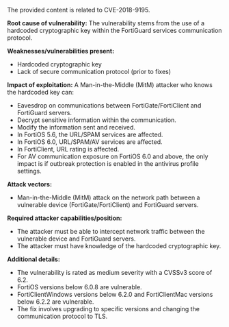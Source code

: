 The provided content is related to CVE-2018-9195.

**Root cause of vulnerability:**
The vulnerability stems from the use of a hardcoded cryptographic key within the FortiGuard services communication protocol.

**Weaknesses/vulnerabilities present:**
- Hardcoded cryptographic key
- Lack of secure communication protocol (prior to fixes)

**Impact of exploitation:**
A Man-in-the-Middle (MitM) attacker who knows the hardcoded key can:
- Eavesdrop on communications between FortiGate/FortiClient and FortiGuard servers.
- Decrypt sensitive information within the communication.
- Modify the information sent and received.
- In FortiOS 5.6, the URL/SPAM services are affected.
- In FortiOS 6.0, URL/SPAM/AV services are affected.
- In FortiClient, URL rating is affected.
- For AV communication exposure on FortiOS 6.0 and above, the only impact is if outbreak protection is enabled in the antivirus profile settings.

**Attack vectors:**
- Man-in-the-Middle (MitM) attack on the network path between a vulnerable device (FortiGate/FortiClient) and FortiGuard servers.

**Required attacker capabilities/position:**
- The attacker must be able to intercept network traffic between the vulnerable device and FortiGuard servers.
- The attacker must have knowledge of the hardcoded cryptographic key.

**Additional details:**
- The vulnerability is rated as medium severity with a CVSSv3 score of 6.2.
- FortiOS versions below 6.0.8 are vulnerable.
- FortiClientWindows versions below 6.2.0 and FortiClientMac versions below 6.2.2 are vulnerable.
- The fix involves upgrading to specific versions and changing the communication protocol to TLS.